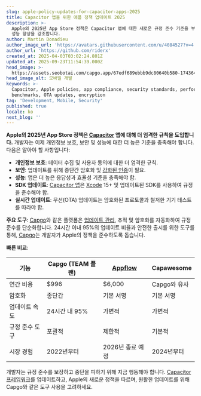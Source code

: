 ```yaml
---
slug: apple-policy-updates-for-capacitor-apps-2025
title: Capacitor 앱을 위한 애플 정책 업데이트 2025
description: >-
  Apple의 2025년 App Store 정책은 Capacitor 앱에 대한 새로운 규정 준수 기준을 부과하며, 개인정보 보호, 보안 및
  성능 향상을 강조합니다.
author: Martin Donadieu
author_image_url: 'https://avatars.githubusercontent.com/u/4084527?v=4'
author_url: 'https://github.com/riderx'
created_at: 2025-04-03T03:02:24.801Z
updated_at: 2025-09-23T11:54:39.000Z
head_image: >-
  https://assets.seobotai.com/capgo.app/67edf689ebbb9dc80640b580-1743649359050.jpg
head_image_alt: 모바일 개발
keywords: >-
  Capacitor, Apple policies, app compliance, security standards, performance
  benchmarks, OTA updates, encryption
tag: 'Development, Mobile, Security'
published: true
locale: ko
next_blog: ''
---
```

**Apple의 2025년 App Store 정책은 [Capacitor](https://capacitorjs.com/) 앱에 대해 더 엄격한 규칙을 도입합니다.** 개발자는 이제 개인정보 보호, 보안 및 성능에 대한 더 높은 기준을 충족해야 합니다. 다음은 알아야 할 사항입니다:

-   **개인정보 보호**: 데이터 수집 및 사용자 동의에 대한 더 엄격한 규칙.
-   **보안**: 업데이트를 위해 종단간 암호화 및 [강화된 인증](https://capgo.app/docs/webapp/mfa/)이 필요.
-   **성능**: 앱은 더 높은 응답성과 효율성 기준을 충족해야 함.
-   **SDK 업데이트**: [Capacitor 앱](https://capgo.app/blog/capacitor-comprehensive-guide/)은 [Xcode](https://developer.apple.com/xcode/) 15+ 및 업데이트된 SDK를 사용하여 규정을 준수해야 함.
-   **실시간 업데이트**: 무선(OTA) 업데이트는 암호화된 프로토콜과 철저한 기기 테스트를 따라야 함.

**주요 도구**: [Capgo](https://capgo.app/)와 같은 플랫폼은 [업데이트 관리](https://capgo.app/docs/plugin/cloud-mode/manual-update/), 추적 및 암호화를 자동화하여 규정 준수를 단순화합니다. 24시간 이내 95%의 업데이트 비율과 안전한 출시를 위한 도구를 통해, [Capgo](https://capgo.app/)는 개발자가 Apple의 정책을 준수하도록 돕습니다.

**빠른 비교**:

| 기능 | Capgo (TEAM 플랜) | [Appflow](https://ionic.io/appflow/) | Capawesome |
| --- | --- | --- | --- |
| 연간 비용 | $996 | $6,000 | Capgo와 유사 |
| 암호화 | 종단간 | 기본 서명 | 기본 서명 |
| 업데이트 속도 | 24시간 내 95% | 가변적 | 가변적 |
| 규정 준수 도구 | 포괄적 | 제한적 | 기본적 |
| 시장 경험 | 2022년부터 | 2026년 종료 예정 | 2024년부터 |

개발자는 규정 준수를 보장하고 중단을 피하기 위해 지금 행동해야 합니다. [Capacitor 프레임워크](https://capgo.app/blog/capacitor-comprehensive-guide/)를 업데이트하고, Apple의 새로운 정책을 따르며, 원활한 업데이트를 위해 Capgo와 같은 도구 사용을 고려하세요.
